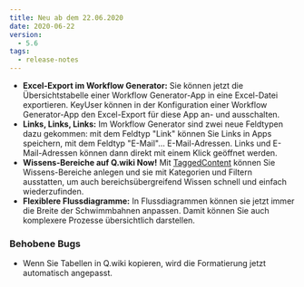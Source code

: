 ```yaml
---
title: Neu ab dem 22.06.2020
date: 2020-06-22
version:
  - 5.6
tags:
  - release-notes
---
```


- **Excel-Export im Workflow Generator:** Sie können jetzt die Übersichtstabelle einer Workflow Generator-App in eine Excel-Datei exportieren. KeyUser können in der Konfiguration einer Workflow Generator-App den Excel-Export für diese App an- und ausschalten.
- **Links, Links, Links:** Im Workflow Generator sind zwei neue Feldtypen dazu gekommen: mit dem Feldtyp "Link" können Sie Links in Apps speichern, mit dem Feldtyp "E-Mail"... E-Mail-Adressen. Links und E-Mail-Adressen können dann direkt mit einem Klick geöffnet werden.
- **Wissens-Bereiche auf Q.wiki Now!** Mit [TaggedContent](https://www.modell-aachen.de/de/managementberatung/wissensmanagement 'Tagged Content') können Sie Wissens-Bereiche anlegen und sie mit Kategorien und Filtern ausstatten, um auch bereichsübergreifend Wissen schnell und einfach wiederzufinden.
- **Flexiblere Flussdiagramme:** In Flussdiagrammen können sie jetzt immer die Breite der Schwimmbahnen anpassen. Damit können Sie auch komplexere Prozesse übersichtlich darstellen.

### Behobene Bugs

- Wenn Sie Tabellen in Q.wiki kopieren, wird die Formatierung jetzt automatisch angepasst.
